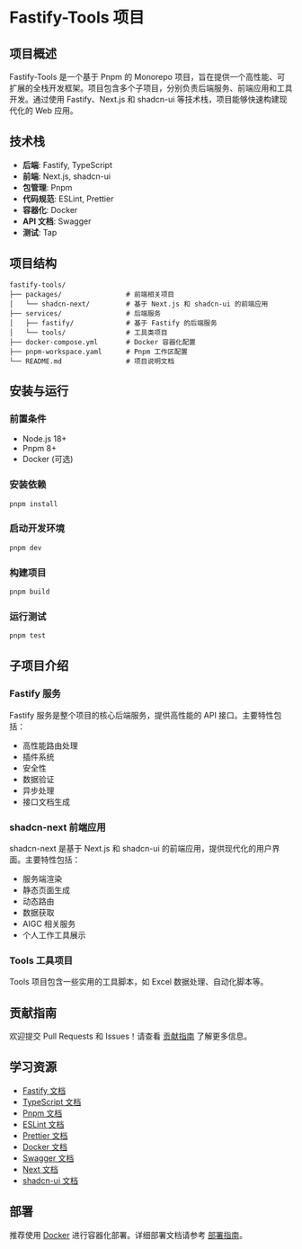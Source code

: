 # Fastify-Tools 项目

## 项目概述

Fastify-Tools 是一个基于 Pnpm 的 Monorepo 项目，旨在提供一个高性能、可扩展的全栈开发框架。项目包含多个子项目，分别负责后端服务、前端应用和工具开发。通过使用 Fastify、Next.js 和 shadcn-ui 等技术栈，项目能够快速构建现代化的 Web 应用。

## 技术栈

- **后端**: Fastify, TypeScript
- **前端**: Next.js, shadcn-ui
- **包管理**: Pnpm
- **代码规范**: ESLint, Prettier
- **容器化**: Docker
- **API 文档**: Swagger
- **测试**: Tap

## 项目结构

```
fastify-tools/
├── packages/                # 前端相关项目
│   └── shadcn-next/         # 基于 Next.js 和 shadcn-ui 的前端应用
├── services/                # 后端服务
│   ├── fastify/             # 基于 Fastify 的后端服务
│   └── tools/               # 工具类项目
├── docker-compose.yml       # Docker 容器化配置
├── pnpm-workspace.yaml      # Pnpm 工作区配置
└── README.md                # 项目说明文档
```

## 安装与运行

### 前置条件

- Node.js 18+
- Pnpm 8+
- Docker (可选)

### 安装依赖

```bash
pnpm install
```

### 启动开发环境

```bash
pnpm dev
```

### 构建项目

```bash
pnpm build
```

### 运行测试

```bash
pnpm test
```

## 子项目介绍

### Fastify 服务

Fastify 服务是整个项目的核心后端服务，提供高性能的 API 接口。主要特性包括：

- 高性能路由处理
- 插件系统
- 安全性
- 数据验证
- 异步处理
- 接口文档生成

### shadcn-next 前端应用

shadcn-next 是基于 Next.js 和 shadcn-ui 的前端应用，提供现代化的用户界面。主要特性包括：

- 服务端渲染
- 静态页面生成
- 动态路由
- 数据获取
- AIGC 相关服务
- 个人工作工具展示

### Tools 工具项目

Tools 项目包含一些实用的工具脚本，如 Excel 数据处理、自动化脚本等。

## 贡献指南

欢迎提交 Pull Requests 和 Issues！请查看 [贡献指南](./CONTRIBUTING.md) 了解更多信息。

## 学习资源

- [Fastify 文档](https://www.fastify.io/docs/latest/)
- [TypeScript 文档](https://www.typescriptlang.org/docs/)
- [Pnpm 文档](https://pnpm.io/)
- [ESLint 文档](https://eslint.org/docs/user-guide/getting-started)
- [Prettier 文档](https://prettier.io/docs/en/index.html)
- [Docker 文档](https://docs.docker.com/)
- [Swagger 文档](https://swagger.io/docs/)
- [Next 文档](https://nextjs.org/docs)
- [shadcn-ui 文档](https://shadcn-ui.vercel.app/)

## 部署

推荐使用 [Docker](https://www.docker.com/) 进行容器化部署。详细部署文档请参考 [部署指南](./DEPLOYMENT.md)。
